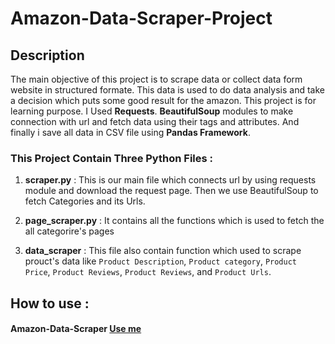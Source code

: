 # Amazon-Data-Scraper-Project

## Description
The main objective of this project is to scrape data or collect data form website in structured formate. This data is used to do data analysis and take a decision which 
puts some good result for the amazon. This project is for learning purpose.
I Used **Requests**. **BeautifulSoup** modules to make connection with url and fetch data using their tags and attributes. And finally i save all data in CSV file using 
**Pandas Framework**.

### This Project Contain Three Python Files :

1. **scraper.py** : This is our main file which connects url by using requests module and download the request page. Then we use BeautifulSoup to fetch Categories and its Urls. 

2. **page_scraper.py** : It contains all the functions which is used to fetch the all categorire's pages

3. **data_scraper** : This file also contain function which used to scrape prouct's data like `Product Description`, `Product category`, `Product Price`, `Product Reviews`, `Product Reviews`, and `Product Urls`.

## How to use :
#### Amazon-Data-Scraper <a href= "https://colab.research.google.com/drive/1o-LwFKEKC-5XCoOnb6MgmN1Qtcj0oTTb?usp=sharing">Use me</a>
